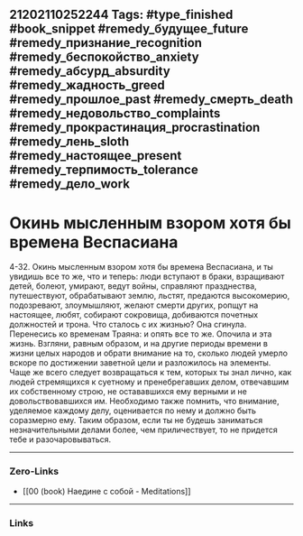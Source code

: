 21202110252244
Tags: #type_finished #book_snippet #remedy_будущее_future #remedy_признание_recognition #remedy_беспокойство_anxiety #remedy_абсурд_absurdity #remedy_жадность_greed #remedy_прошлое_past #remedy_смерть_death #remedy_недовольство_complaints #remedy_прокрастинация_procrastination #remedy_лень_sloth #remedy_настоящее_present #remedy_терпимость_tolerance #remedy_дело_work
---
# Окинь мысленным взором хотя бы времена Веспасиана

 4-32. Окинь мысленным взором хотя бы времена Веспасиана, и ты увидишь все то же, что и теперь: люди вступают в браки, взращивают детей, болеют, умирают, ведут войны, справляют празднества, путешествуют, обрабатывают землю, льстят, предаются высокомерию, подозревают, злоумышляют, желают смерти других, ропщут на настоящее, любят, собирают сокровища, добиваются почетных должностей и трона. Что сталось с их жизнью? Она сгинула. Перенесись ко временам Траяна: и опять все то же. Опочила и эта жизнь. Взгляни, равным образом, и на другие периоды времени в жизни целых народов и обрати внимание на то, сколько людей умерло вскоре по достижении заветной цели и разложилось на элементы. Чаще же всего следует возвращаться к тем, которых ты знал лично, как людей стремящихся к суетному и пренебрегавших делом, отвечавшим их собственному строю, не остававшихся ему верными и не довольствовавшихся им. Необходимо также помнить, что внимание, уделяемое каждому делу, оценивается по нему и должно быть соразмерно ему. Таким образом, если ты не будешь заниматься незначительными делами более, чем приличествует, то не придется тебе и разочаровываться. 

---
### Zero-Links
- [[00 (book) Наедине с собой - Meditations]]
---
### Links
